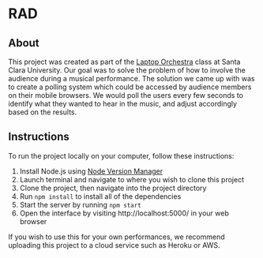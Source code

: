# RAD

## About

This project was created as part of the [Laptop Orchestra](https://www.scu.edu/cas/music/ensembles/sclork/) class at Santa Clara University. Our goal was to solve the problem of how to involve the audience during a musical performance. The solution we came up with was to create a polling system which could be accessed by audience members on their mobile browsers. We would poll the users every few seconds to identify what they wanted to hear in the music, and adjust accordingly based on the results.

## Instructions

To run the project locally on your computer, follow these instructions:

1. Install Node.js using [Node Version Manager](https://github.com/creationix/nvm)
2. Launch terminal and navigate to where you wish to clone this project
3. Clone the project, then navigate into the project directory
4. Run <code>npm install</code> to install all of the dependencies
5. Start the server by running <code>npm start</code>
6. Open the interface by visiting http://localhost:5000/ in your web browser

If you wish to use this for your own performances, we recommend uploading this project to a cloud service such as Heroku or AWS.
